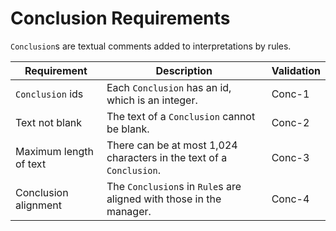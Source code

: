# Conclusion Requirements
`Conclusion`s are textual comments added to interpretations by rules.


| Requirement            | Description                                                          | Validation |
|------------------------|----------------------------------------------------------------------|------------|
| `Conclusion` ids       | Each `Conclusion` has an id, which is an integer.                    | Conc-1     |
| Text not blank         | The text of a `Conclusion` cannot be blank.                          | Conc-2     |
| Maximum length of text | There can be at most 1,024 characters in the text of a `Conclusion`. | Conc-3     |
| Conclusion alignment   | The `Conclusion`s  in `Rule`s are aligned with those in the manager. | Conc-4     |

